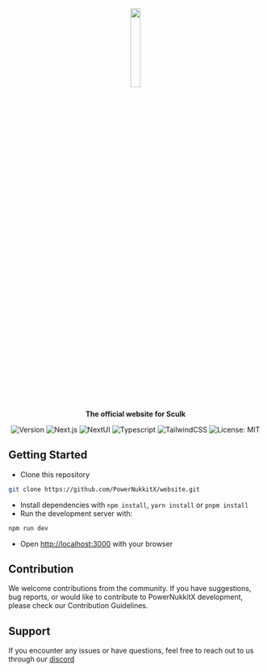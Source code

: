 <div align="center">
  <a href="https://">
        <img src="https://avatars.githubusercontent.com/u/178679937" width=20%>
    </a>
    <p align="center">
        <strong>The official website for Sculk</strong>
    </p>

![Version](https://img.shields.io/badge/version-0.0.1-blue.svg?cacheSeconds=2592000)
![Next.js](https://img.shields.io/badge/next.js-000000?&logo=nextdotjs&logoColor=white)
![NextUI](https://img.shields.io/badge/nextui-000000?&logo=nextui&logoColor=white)
![Typescript](https://img.shields.io/badge/typescript-007ACC?&logo=typescript&logoColor=white)
![TailwindCSS](https://img.shields.io/badge/tailwindcss-38B2AC?&logo=tailwind-css&logoColor=white)
![License: MIT](https://img.shields.io/badge/License-MIT-yellow.svg)

</div>

## Getting Started

- Clone this repository
```bash 
git clone https://github.com/PowerNukkitX/website.git
```
- Install dependencies with `npm install`, `yarn install` or `pnpm install`
- Run the development server with:
```bash 
npm run dev
```
- Open [http://localhost:3000](http://localhost:3000) with your browser

## Contribution
We welcome contributions from the community. If you have suggestions, bug reports, or would like to contribute to PowerNukkitX development, please check our Contribution Guidelines.

## Support
If you encounter any issues or have questions, feel free to reach out to us through our [discord](https://discord.gg/a8ewxd39x6)